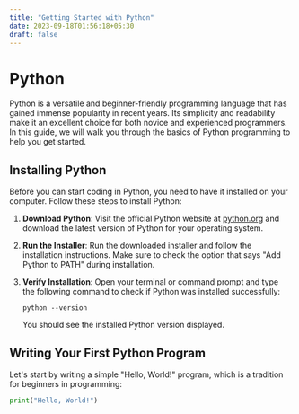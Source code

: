 ```yaml
---
title: "Getting Started with Python"
date: 2023-09-18T01:56:18+05:30
draft: false
---
```

# Python

Python is a versatile and beginner-friendly programming language that has gained immense popularity in recent years. Its simplicity and readability make it an excellent choice for both novice and experienced programmers. In this guide, we will walk you through the basics of Python programming to help you get started.

## Installing Python

Before you can start coding in Python, you need to have it installed on your computer. Follow these steps to install Python:

1. **Download Python**: Visit the official Python website at [python.org](https://www.python.org/downloads/) and download the latest version of Python for your operating system.

2. **Run the Installer**: Run the downloaded installer and follow the installation instructions. Make sure to check the option that says "Add Python to PATH" during installation.

3. **Verify Installation**: Open your terminal or command prompt and type the following command to check if Python was installed successfully:

    ```shell
    python --version
    ```

   You should see the installed Python version displayed.

## Writing Your First Python Program

Let's start by writing a simple "Hello, World!" program, which is a tradition for beginners in programming:

```python
print("Hello, World!")
```